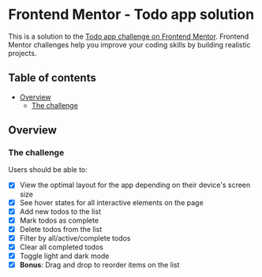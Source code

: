 # Frontend Mentor - Todo app solution

This is a solution to the [Todo app challenge on Frontend Mentor](https://www.frontendmentor.io/challenges/todo-app-Su1_KokOW). Frontend Mentor challenges help you improve your coding skills by building realistic projects. 

## Table of contents

- [Overview](#overview)
  - [The challenge](#the-challenge)

## Overview

### The challenge

Users should be able to:

- [x] View the optimal layout for the app depending on their device's screen size
- [x] See hover states for all interactive elements on the page
- [x] Add new todos to the list
- [x] Mark todos as complete
- [x] Delete todos from the list
- [x] Filter by all/active/complete todos
- [x] Clear all completed todos
- [x] Toggle light and dark mode
- [x] **Bonus**: Drag and drop to reorder items on the list
